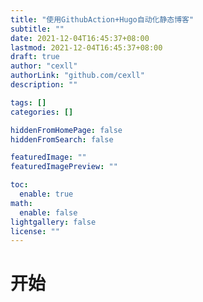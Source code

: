 ```yaml
---
title: "使用GithubAction+Hugo自动化静态博客"
subtitle: ""
date: 2021-12-04T16:45:37+08:00
lastmod: 2021-12-04T16:45:37+08:00
draft: true
author: "cexll"
authorLink: "github.com/cexll"
description: ""

tags: []
categories: []

hiddenFromHomePage: false
hiddenFromSearch: false

featuredImage: ""
featuredImagePreview: ""

toc:
  enable: true
math:
  enable: false
lightgallery: false
license: ""
---
```


<!--more-->

# 开始